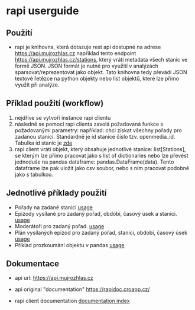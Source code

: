# rapi userguide

## Použití

- rapi je knihovna, která dotazuje rest api dostupné na adrese <https://api.mujrozhlas.cz> například tento endpoint <https://api.mujrozhlas.cz/stations>, který vrátí metadata všech stanic ve formě JSON. JSON formát je nutné pro využití v analýzách sparsovat/reprezentovat jako objekt.
Tato knihovna tedy převádí JSON textové řetězce na python objekty nebo list objektů, které lze přímo využít při analýze.

## Příklad použití (workflow)

1. nejdříve se vytvoří instance rapi clientu
2. následně se pomocí rapi clienta zavolá požadovaná funkce s požadovanými parametry:
například: chci získat všechny pořady pro zadanou stanici. Standardně je id stanice číslo tzv. openmedia_id. Tabulka id stanic je [zde](../../src/rapi/data/stations_ids.csv)
3. rapi client vrátí objekt, který obsahuje jednotlivé stanice: list[Stations], se kterým lze přímo pracovat jako s list of dictionaries nebo lze převést jednoduše na pandas dataframe: pandas.DataFrame(data). Tento dataframe lze pak uložit jako csv soubor, nebo s ním pracovat podobně jako s tabulkou.

## Jednotlivé příklady použití

- Pořady na zadané stanici [usage](./notebooks/station_shows.ipynb)
- Epizody vysílané pro zadaný pořad, období, časový úsek a stanici. [usage](./notebooks/show_episodes.ipynb)
- Moderátoři pro zadaný pořad. [usage](./notebooks/moderators.ipynb)
- Plán vysílaných epizod pro zadaný pořad, stanici, období, časový úsek [usage](./notebooks/show_schedules.ipynb)
- Příklad prozkoumání objektu v pandas
[usage](./notebooks/explore_in_pandas.ipynb)

## Dokumentace

- api url:
<https://api.mujrozhlas.cz>

- api original "documentation"
<https://rapidoc.croapp.cz/>

- rapi client documentation
[documentation index](index.rst)

